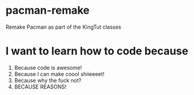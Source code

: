 # pacman-remake
Remake Pacman as part of the KingTut classes

# I want to learn how to code because
1. Because code is awesome!
2. Because I can make coool shiieeeet!
3. Because why the fuck not?
4. BECAUSE REASONS!